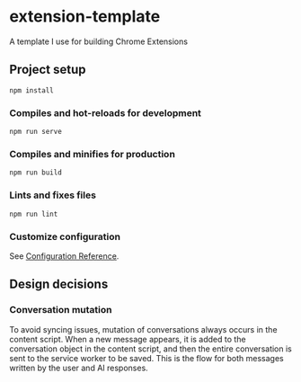 # extension-template

A template I use for building Chrome Extensions

## Project setup

```
npm install
```

### Compiles and hot-reloads for development

```
npm run serve
```

### Compiles and minifies for production

```
npm run build
```

### Lints and fixes files

```
npm run lint
```

### Customize configuration

See [Configuration Reference](https://cli.vuejs.org/config/).

## Design decisions

### Conversation mutation

To avoid syncing issues, mutation of conversations always occurs in the content script. When a new message appears, it is added to the conversation object in the content script, and then the entire conversation is sent to the service worker to be saved. This is the flow for both messages written by the user and AI responses.
